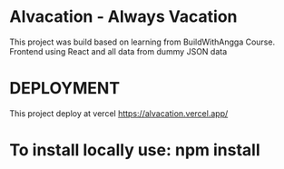 # Alvacation - Always Vacation

This project was build based on learning from BuildWithAngga Course.
Frontend using React and all data from dummy JSON data

# DEPLOYMENT

This project deploy at vercel 
https://alvacation.vercel.app/ 

# To install locally use: npm install
